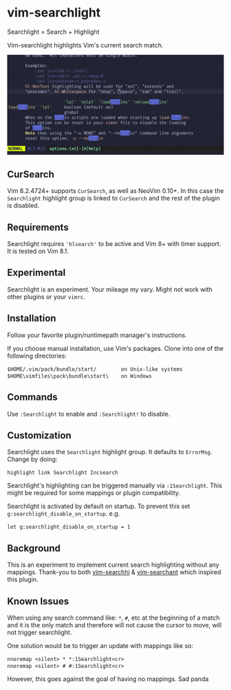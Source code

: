 # vim-searchlight

Searchlight = Search + Highlight

Vim-searchlight highlights Vim's current search match.

![alt text](/example.gif)

## CurSearch

Vim 8.2.4724+ supports `CurSearch`, as well as NeoVim 0.10+. In this case the `Searchlight` highlight group is linked to `CurSearch` and the rest of the plugin is disabled.

## Requirements

Searchlight requires `'hlsearch'` to be active and Vim 8+ with timer support. It is tested on Vim 8.1.


## Experimental

Searchlight is an experiment. Your mileage my vary. Might not work with other plugins or your `vimrc`.

## Installation

Follow your favorite plugin/runtimepath manager's instructions.

If you choose manual installation, use Vim's packages. Clone into one of the following directories:

    $HOME/.vim/pack/bundle/start/        on Unix-like systems
    $HOME\vimfiles\pack\bundle\start\    on Windows

## Commands

Use `:Searchlight` to enable and `:Searchlight!` to disable.

## Customization

Searchlight uses the `Searchlight` highlight group. It defaults to `ErrorMsg`. Change by doing:

    highlight link Searchlight Incsearch

Searchlight's highlighting can be triggered manually via `:1Searchlight`. This might be required for some mappings or plugin compatibility.

Searchlight is activated by default on startup. To prevent this set `g:searchlight_disable_on_startup`. e.g.

    let g:searchlight_disable_on_startup = 1

## Background

This is an experiment to implement current search highlighting without any mappings. Thank-you to both [vim-searchhi](https://github.com/qxxxb/vim-searchhi) & [vim-searchant](https://github.com/timakro/vim-searchant) which inspired this plugin.

## Known Issues

When using any search command like: `*`, `#`, etc at the beginning of a match and it is the only match and therefore will not cause the cursor to move, will not trigger searchlight.

One solution would be to trigger an update with mappings like so:

    nnoremap <silent> * *:1Searchlight<cr>
    nnoremap <silent> # #:1Searchlight<cr>

However, this goes against the goal of having no mappings. Sad panda
